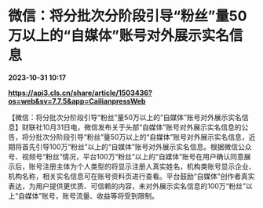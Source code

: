 # 微信：将分批次分阶段引导“粉丝”量50万以上的“自媒体”账号对外展示实名信息

**2023-10-31 10:17**

**https://api3.cls.cn/share/article/1503436?os=web&sv=7.7.5&app=CailianpressWeb**

【微信：将分批次分阶段引导“粉丝”量50万以上的“自媒体”账号对外展示实名信息】财联社10月31日电，微信发布关于头部“自媒体”账号对外展示实名信息的公告，将分批次分阶段引导“粉丝”量50万以上的“自媒体”账号对外展示实名信息，近期将首先引导100万“粉丝”以上的“自媒体”账号对外展示实名信息。根据微信公众号、视频号“粉丝”情况，平台100万“粉丝”以上的“自媒体”账号在用户确认同意展示后，账号注册主体为个人类型的将显示注册人真实姓名，机构类账号显示企业、机构名称，相关实名信息可在账号资料页进行查看。平台鼓励“自媒体”创作者真实表达，为用户提供更优质、可信赖的内容，未对外展示实名信息的100万“粉丝”以上“自媒体”账号，账号流量、收益等将受到限制。
